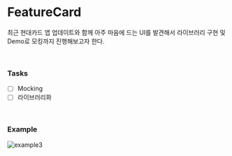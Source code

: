 # FeatureCard
최근 현대카드 앱 업데이트와 함께 아주 마음에 드는 UI를 발견해서 라이브러리 구현 및 Demo로 모킹까지 진행해보고자 한다.

<br/>

### Tasks
- [ ] Mocking
- [ ] 라이브러리화

<br/>

### Example
![example3](https://github.com/user-attachments/assets/02043be7-6c8f-4d36-a9c9-91415a7ace65)
